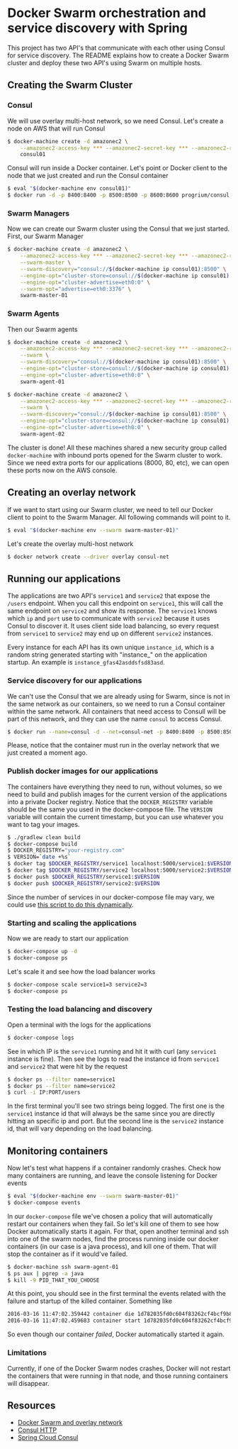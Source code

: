 # Docker Swarm orchestration and service discovery with Spring
This project has two API's that communicate with each other using Consul for service discovery. The README explains how to create a Docker Swarm cluster and deploy these two API's using Swarm on multiple hosts.

## Creating the Swarm Cluster
### Consul
We will use overlay multi-host network, so we need Consul. Let's create a node on AWS that will run Consul

```bash
$ docker-machine create -d amazonec2 \
    --amazonec2-access-key *** --amazonec2-secret-key *** --amazonec2-region eu-west-1 --amazonec2-vpc-id vpc-*** \
    consul01
```

Consul will run inside a Docker container. Let's point or Docker client to the node that we just created and run the Consul container

```bash
$ eval "$(docker-machine env consul01)"
$ docker run -d -p 8400:8400 -p 8500:8500 -p 8600:8600 progrium/consul -server -bootstrap -data-dir /data
```

### Swarm Managers
Now we can create our Swarm cluster using the Consul that we just started. First, our Swarm Manager

```bash
$ docker-machine create -d amazonec2 \
    --amazonec2-access-key *** --amazonec2-secret-key *** --amazonec2-region eu-west-1 --amazonec2-vpc-id vpc-*** \
    --swarm-master \
    --swarm-discovery="consul://$(docker-machine ip consul01):8500" \
    --engine-opt="cluster-store=consul://$(docker-machine ip consul01):8500" \
    --engine-opt="cluster-advertise=eth0:0" \
    --swarm-opt="advertise=eth0:3376" \
    swarm-master-01
```

### Swarm Agents
Then our Swarm agents

```bash
$ docker-machine create -d amazonec2 \
    --amazonec2-access-key *** --amazonec2-secret-key *** --amazonec2-region eu-west-1 --amazonec2-vpc-id vpc-*** --amazonec2-instance-type=t2.small \
    --swarm \
    --swarm-discovery="consul://$(docker-machine ip consul01):8500" \
    --engine-opt="cluster-store=consul://$(docker-machine ip consul01):8500" \
    --engine-opt="cluster-advertise=eth0:0" \
    swarm-agent-01
```

```bash
$ docker-machine create -d amazonec2 \
    --amazonec2-access-key *** --amazonec2-secret-key *** --amazonec2-region eu-west-1 --amazonec2-vpc-id vpc-*** --amazonec2-instance-type=t2.small \
    --swarm \
    --swarm-discovery="consul://$(docker-machine ip consul01):8500" \
    --engine-opt="cluster-store=consul://$(docker-machine ip consul01):8500" \
    --engine-opt="cluster-advertise=eth0:0" \
    swarm-agent-02
```

The cluster is done! All these machines shared a new security group called `docker-machine` with inbound ports opened for the Swarm cluster to work. Since we need extra ports for our applications (8000, 80, etc), we can open these ports now on the AWS console.

## Creating an overlay network
If we want to start using our Swarm cluster, we need to tell our Docker client to point to the Swarm Manager. All following commands will point to it.

```bash
$ eval "$(docker-machine env --swarm swarm-master-01)"
```

Let's create the overlay multi-host network

```bash
$ docker network create --driver overlay consul-net
```

## Running our applications
The applications are two API's `service1` and `service2` that expose the `/users` endpoint. When you call this endpoint on `service1`, this will call the same endpoint on `service2` and show its response. The `service1` knows which `ip` and `port` use to communicate with `service2` because it uses Consul to discover it. It uses client side load balancing, so every request from `service1` to `service2` may end up on different `service2` instances.

Every instance for each API has its own unique `instance_id`, which is a random string generated starting with "instance_" on the application startup. An example is `instance_gfas42asddsfsd83asd`.

### Service discovery for our applications
We can't use the Consul that we are already using for Swarm, since is not in the same network as our containers, so we need to run a Consul container within the same network. All containers that need access to Consull will be part of this network, and they can use the name `consul` to access Consul.

```bash
$ docker run --name=consul -d --net=consul-net -p 8400:8400 -p 8500:8500 -p 8600:8600 progrium/consul -server -bootstrap -data-dir /data
```

Please, notice that the container must run in the overlay network that we just created a moment ago.

### Publish docker images for our applications
The containers have everything they need to run, without volumes, so we need to build and publish images for the current version of the applications into a private Docker registry. Notice that the `DOCKER_REGISTRY` variable should be the same you used in the docker-compose file. The `VERSION` variable will contain the current timestamp, but you can use whatever you want to tag your images.

```bash
$ ./gradlew clean build
$ docker-compose build
$ DOCKER_REGISTRY="your-registry.com"
$ VERSION=`date +%s`
$ docker tag $DOCKER_REGISTRY/service1 localhost:5000/service1:$VERSION
$ docker tag $DOCKER_REGISTRY/service2 localhost:5000/service2:$VERSION
$ docker push $DOCKER_REGISTRY/service1:$VERSION
$ docker push $DOCKER_REGISTRY/service2:$VERSION
```

Since the number of services in our docker-compose file may vary, we could use [this script to do this dynamically](https://github.com/jpetazzo/orchestration-workshop/blob/master/bin/build-tag-push.py).

### Starting and scaling the applications
Now we are ready to start our application

```bash
$ docker-compose up -d
$ docker-compose ps
```

Let's scale it and see how the load balancer works

```bash
$ docker-compose scale service1=3 service2=3
$ docker-compose ps
```

### Testing the load balancing and discovery
Open a terminal with the logs for the applications

```bash
$ docker-compose logs
```

See in which IP is the `service1` running and hit it with curl (any `service1` instance is fine). Then see the logs to read the instance id from `service1` and `service2` that were hit by the request

```bash
$ docker ps --filter name=service1
$ docker ps --filter name=service2
$ curl -i IP:PORT/users
```

In the first terminal you'll see two strings being logged. The first one is the `service1` instance id that will always be the same since you are directly hitting an specific ip and port. But the second line is the `service2` instance id, that will vary depending on the load balancing.

## Monitoring containers
Now let's test what happens if a container randomly crashes. Check how many containers are running, and leave the console listening for Docker events

```bash
$ eval "$(docker-machine env --swarm swarm-master-01)"
$ docker-compose events
```

In our `docker-compose` file we've chosen a policy that will automatically restart our containers when they fail. So let's kill one of them to see how Docker automatically starts it again. For that, open another terminal and ssh into one of the swarm nodes, find the process running inside our docker containers (in our case is a java process), and kill one of them. That will stop the container as if it would've failed.

```bash
$ docker-machine ssh swarm-agent-01
$ ps aux | pgrep -a java
$ kill -9 PID_THAT_YOU_CHOOSE
```

At this point, you should see in the first terminal the events related with the failure and startup of the killed container. Something like

```bash
2016-03-16 11:47:02.359442 container die 1d782035fd0c604f83262cf4bcf9b85c3e7d2b77fc05995f90af1646d7adc849 (image=registry.io/service1 node:swarm-agent-01, name=springconsulswarm_service1_3)
2016-03-16 11:47:02.459683 container start 1d782035fd0c604f83262cf4bcf9b85c3e7d2b77fc05995f90af1646d7adc849 (image=registry.io/service1 node:swarm-agent-01, name=springconsulswarm_service1_3)
```

So even though our container _failed_, Docker automatically started it again.

### Limitations
Currently, if one of the Docker Swarm nodes crashes, Docker will not restart the containers that were running in that node, and those running containers will disappear.

## Resources
- [Docker Swarm and overlay network](https://docs.docker.com/engine/userguide/networking/get-started-overlay/)
- [Consul HTTP](https://www.consul.io/docs/agent/http.html)
- [Spring Cloud Consul](http://cloud.spring.io/spring-cloud-consul/spring-cloud-consul.html)